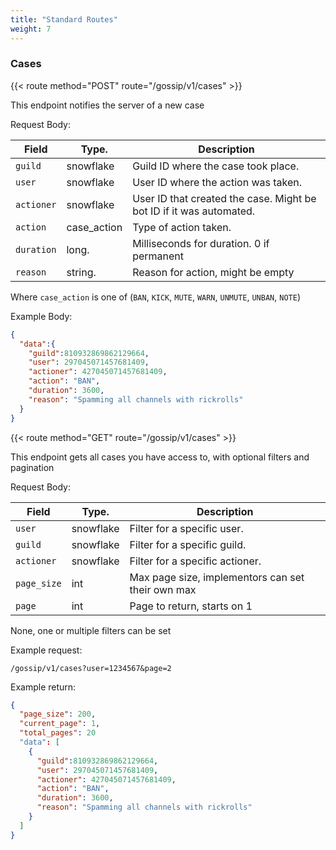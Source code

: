 ```yaml
---
title: "Standard Routes"
weight: 7
---
```


### Cases

{{< route method="POST" route="/gossip/v1/cases" >}}

This endpoint notifies the server of a new case

Request Body:

| Field      | Type.       | Description                                                          |
| ---------- | ----------- | -------------------------------------------------------------------- |
| `guild`    | snowflake   | Guild ID where the case took place.                                  |
| `user`     | snowflake   | User ID where the action was taken.                                  |
| `actioner` | snowflake   | User ID that created the case. Might be bot ID if it was automated.  |
| `action`   | case_action | Type of action taken.                                                |
| `duration` | long.       | Milliseconds for duration. 0 if permanent                            |
| `reason`   | string.     | Reason for action, might be empty                                    |


Where `case_action` is one of (`BAN`, `KICK`, `MUTE`, `WARN`, `UNMUTE`, `UNBAN`, `NOTE`)

Example Body:

```json
{
  "data":{
    "guild":810932869862129664,
    "user": 297045071457681409,
    "actioner": 427045071457681409,
    "action": "BAN",
    "duration": 3600,
    "reason": "Spamming all channels with rickrolls"
  }
}
```

{{< route method="GET" route="/gossip/v1/cases" >}}

This endpoint gets all cases you have access to, with optional filters and pagination

Request Body:
 
| Field       | Type.       | Description                                                          |
| ----------- | ----------- | -------------------------------------------------------------------- |
| `user`     | snowflake   | Filter for a specific user.                                          |
| `guild`     | snowflake   | Filter for a specific guild.                                         |
| `actioner`  | snowflake   | Filter for a specific actioner.                                      |
| `page_size` | int         | Max page size, implementors can set their own max                    |
| `page`      | int         | Page to return, starts on 1                                          |

None, one or multiple filters can be set

Example request:

`/gossip/v1/cases?user=1234567&page=2`

Example return:
```json
{
  "page_size": 200,
  "current_page": 1,
  "total_pages": 20
  "data": [
    {
      "guild":810932869862129664,
      "user": 297045071457681409,
      "actioner": 427045071457681409,
      "action": "BAN",
      "duration": 3600,
      "reason": "Spamming all channels with rickrolls"
    }
  ]
}
```
